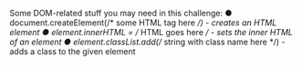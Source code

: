 Some DOM-related stuff you may need in this challenge:
● document.createElement(/* some HTML tag here */) - creates an HTML element
● element.innerHTML = /* HTML goes here */ - sets the inner HTML of an element
● element.classList.add(/* string with class name here */) - adds a class to the given
element 



